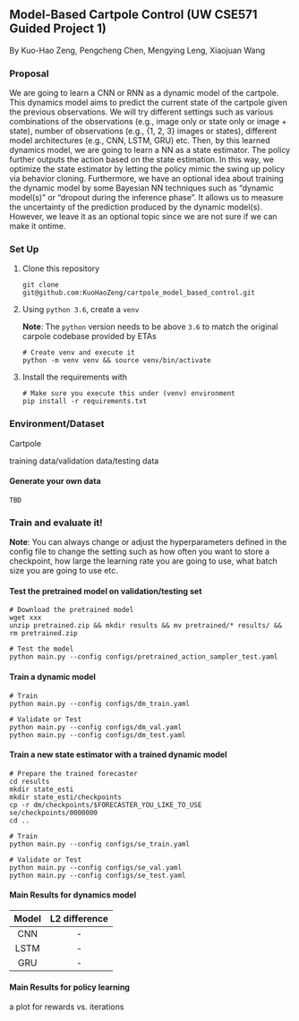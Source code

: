## Model-Based Cartpole Control (UW CSE571 Guided Project 1)

By Kuo-Hao Zeng, Pengcheng Chen, Mengying Leng, Xiaojuan Wang

### **Proposal**

We are going to learn a CNN or RNN as a dynamic model of the cartpole. This dynamics model aims to predict the current state of the cartpole given the previous observations. We will try different settings such as various combinations of the observations (e.g., image only or state only or image + state), number of observations (e.g., {1, 2, 3} images or states), different model architectures (e.g., CNN, LSTM, GRU) etc. Then, by this learned dynamics model, we are going to learn a NN as a state estimator. The policy further outputs the action based on the state estimation. In this way, we optimize the state estimator by letting the policy mimic the swing up policy via behavior cloning. Furthermore, we have an optional idea about training the dynamic model by some Bayesian NN techniques such as “dynamic model(s)” or “dropout during the inference phase”. It allows us to measure the uncertainty of the prediction produced by the dynamic model(s). However, we leave it as an optional topic since we are not sure if we can make it ontime.

### Set Up

1. Clone this repository

   ```
   git clone git@github.com:KuoHaoZeng/cartpole_model_based_control.git
   ```
   
4. Using `python 3.6`, create a `venv`

   **Note**: The `python` version needs to be above `3.6` to match the original carpole codebase provided by ETAs
   
   ```
   # Create venv and execute it
   python -m venv venv && source venv/bin/activate
   ```
   
4. Install the requirements with

   ```
   # Make sure you execute this under (venv) environment
   pip install -r requirements.txt
   ```

### Environment/Dataset

Cartpole

training data/validation data/testing data

#### Generate your own data

```
TBD
```

### Train and evaluate it!

**Note**: You can always change or adjust the hyperparameters defined in the config file to change the setting such as how often you want to store a checkpoint, how large the learning rate you are going to use, what batch size you are going to use etc.

#### Test the pretrained model on validation/testing set

```
# Download the pretrained model
wget xxx
unzip pretrained.zip && mkdir results && mv pretrained/* results/ && rm pretrained.zip

# Test the model
python main.py --config configs/pretrained_action_sampler_test.yaml
```

#### Train a dynamic model

```
# Train
python main.py --config configs/dm_train.yaml

# Validate or Test
python main.py --config configs/dm_val.yaml
python main.py --config configs/dm_test.yaml
```

#### Train a new state estimator with a trained dynamic model

```
# Prepare the trained forecaster
cd results
mkdir state_esti
mkdir state_esti/checkpoints
cp -r dm/checkpoints/$FORECASTER_YOU_LIKE_TO_USE se/checkpoints/0000000
cd ..

# Train
python main.py --config configs/se_train.yaml

# Validate or Test
python main.py --config configs/se_val.yaml
python main.py --config configs/se_test.yaml
```

#### Main Results for dynamics model

| Model  | L2 difference |
| :-------------: | :-------------: |
| CNN | - |
| LSTM | - |
| GRU | - |

#### Main Results for policy learning

a plot for rewards vs. iterations